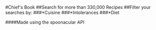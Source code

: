 #Chief's Book
##Search for more than 330,000 Recipes
##Filter your searches by:
###*Cuisine
###*Intolerances
###*Diet

####Made using the spoonacular API